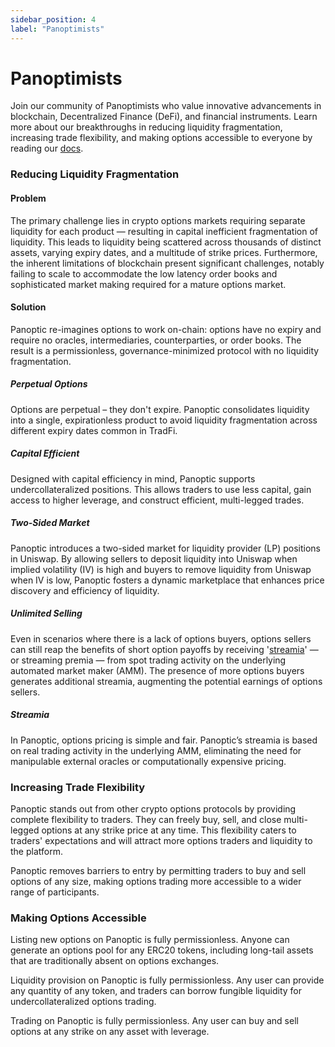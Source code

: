 ```yaml
---
sidebar_position: 4
label: "Panoptimists"
---
```

# Panoptimists

Join our community of Panoptimists who value innovative advancements in blockchain, Decentralized Finance (DeFi), and financial instruments. Learn more about our breakthroughs in reducing liquidity fragmentation, increasing trade flexibility, and making options accessible to everyone by reading our [docs](https://panoptic.xyz/docs/intro).

### Reducing Liquidity Fragmentation
#### Problem
The primary challenge lies in crypto options markets requiring separate liquidity for each product — 
resulting in capital inefficient fragmentation of liquidity. This leads to liquidity being scattered 
across thousands of distinct assets, varying expiry dates, and a multitude of strike prices. 
Furthermore, the inherent limitations of blockchain present significant challenges, notably failing 
to scale to accommodate the low latency order books and sophisticated market making required for a 
mature options market.

#### Solution
Panoptic re-imagines options to work on-chain: options have no expiry and require no oracles, 
intermediaries, counterparties, or order books. The result is a permissionless, 
governance-minimized protocol with no liquidity fragmentation.

##### Perpetual Options
Options are perpetual – they don't expire. Panoptic consolidates liquidity into a single, 
expirationless product to avoid liquidity fragmentation across different expiry dates common in TradFi.

##### Capital Efficient
Designed with capital efficiency in mind, Panoptic supports undercollateralized positions. 
This allows traders to use less capital, gain access to higher leverage, and construct efficient, multi-legged trades.

##### Two-Sided Market
Panoptic introduces a two-sided market for liquidity provider (LP) positions in Uniswap. 
By allowing sellers to deposit liquidity into Uniswap when implied volatility (IV) is high 
and buyers to remove liquidity from Uniswap when IV is low, Panoptic fosters a dynamic 
marketplace that enhances price discovery and efficiency of liquidity.

##### Unlimited Selling
Even in scenarios where there is a lack of options buyers, options sellers can still 
reap the benefits of short option payoffs by receiving '[streamia](https://panoptic.xyz/blog/streamia-defi-native-options-pricing)' — or streaming premia — 
from spot trading activity on the underlying automated market maker (AMM). The presence of 
more options buyers generates additional streamia, augmenting the potential earnings of options 
sellers.

##### Streamia
In Panoptic, options pricing is simple and fair. Panoptic’s streamia 
is based on real trading activity in the underlying AMM, eliminating the need for manipulable 
external oracles or computationally expensive pricing.

### Increasing Trade Flexibility
Panoptic stands out from other crypto options protocols by providing complete flexibility to 
traders. They can freely buy, sell, and close multi-legged options at any strike price at any time. 
This flexibility caters to traders' expectations and will attract more options traders and 
liquidity to the platform.

Panoptic removes barriers to entry by permitting traders to buy and sell options of any size, 
making options trading more accessible to a wider range of participants.

### Making Options Accessible
Listing new options on Panoptic is fully permissionless. Anyone can generate an options pool 
for any ERC20 tokens, including long-tail assets that are traditionally absent on options exchanges.

Liquidity provision on Panoptic is fully permissionless. Any user can provide any quantity of any token, 
and traders can borrow fungible liquidity for undercollateralized options trading.

Trading on Panoptic is fully permissionless. Any user can buy and sell options at any strike 
on any asset with leverage.

